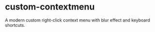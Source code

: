 # custom-contextmenu
A modern custom right-click context menu with blur effect and keyboard shortcuts.
